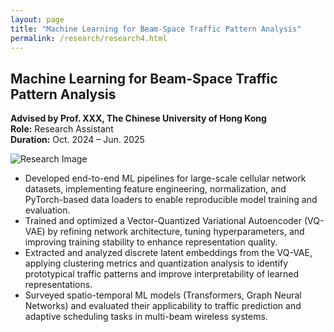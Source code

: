 ```yaml
---
layout: page
title: "Machine Learning for Beam-Space Traffic Pattern Analysis"
permalink: /research/research4.html
---
```


<h2>Machine Learning for Beam-Space Traffic Pattern Analysis</h2>
<p><strong>Advised by Prof. XXX, The Chinese University of Hong Kong</strong><br>
<strong>Role:</strong> Research Assistant<br>
<strong>Duration:</strong> Oct. 2024 – Jun. 2025</p>

![Research Image](/images/research4-cover.jpg)

<ul>
  <li>Developed end-to-end ML pipelines for large-scale cellular network datasets, implementing feature engineering, normalization, and PyTorch-based data loaders to enable reproducible model training and evaluation.</li>
  <li>Trained and optimized a Vector-Quantized Variational Autoencoder (VQ-VAE) by refining network architecture, tuning hyperparameters, and improving training stability to enhance representation quality.</li>
  <li>Extracted and analyzed discrete latent embeddings from the VQ-VAE, applying clustering metrics and quantization analysis to identify prototypical traffic patterns and improve interpretability of learned representations.</li>
  <li>Surveyed spatio-temporal ML models (Transformers, Graph Neural Networks) and evaluated their applicability to traffic prediction and adaptive scheduling tasks in multi-beam wireless systems.</li>
</ul>
